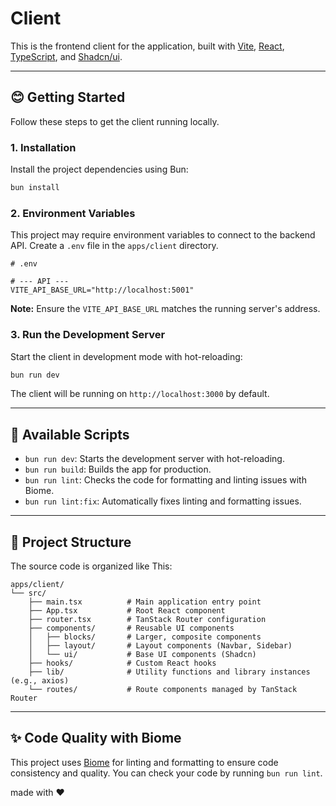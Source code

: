 # Client

This is the frontend client for the application, built with [Vite](https://vitejs.dev/), [React](https://react.dev/), [TypeScript](https://www.typescriptlang.org/), and [Shadcn/ui](https://ui.shadcn.com/).

---

## 😊 Getting Started

Follow these steps to get the client running locally.

### 1. Installation

Install the project dependencies using Bun:

```bash
bun install
```

### 2. Environment Variables

This project may require environment variables to connect to the backend API. Create a `.env` file in the `apps/client` directory.

```env
# .env

# --- API ---
VITE_API_BASE_URL="http://localhost:5001"
```

**Note:** Ensure the `VITE_API_BASE_URL` matches the running server's address.

### 3. Run the Development Server

Start the client in development mode with hot-reloading:

```bash
bun run dev
```

The client will be running on `http://localhost:3000` by default.

---

## 🐰 Available Scripts

-   `bun run dev`: Starts the development server with hot-reloading.
-   `bun run build`: Builds the app for production.
-   `bun run lint`: Checks the code for formatting and linting issues with Biome.
-   `bun run lint:fix`: Automatically fixes linting and formatting issues.

---

## 📁 Project Structure

The source code is organized like This:

```
apps/client/
└── src/
    ├── main.tsx          # Main application entry point
    ├── App.tsx           # Root React component
    ├── router.tsx        # TanStack Router configuration
    ├── components/       # Reusable UI components
    │   ├── blocks/       # Larger, composite components
    │   ├── layout/       # Layout components (Navbar, Sidebar)
    │   └── ui/           # Base UI components (Shadcn)
    ├── hooks/            # Custom React hooks
    ├── lib/              # Utility functions and library instances (e.g., axios)
    └── routes/           # Route components managed by TanStack Router
```

---

## ✨ Code Quality with Biome

This project uses [Biome](https://biomejs.dev/) for linting and formatting to ensure code consistency and quality. You can check your code by running `bun run lint`.

made with ❤️